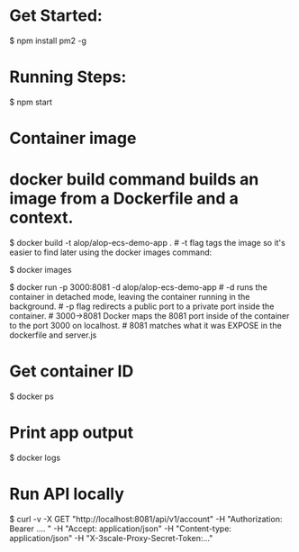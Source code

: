 # Get Started:

$ npm install pm2 -g

# Running Steps:
$ npm start


# Container image
# docker build command builds an image from a Dockerfile and a context. 
$ docker build -t alop/alop-ecs-demo-app .
	# -t flag tags the image so it's easier to find later using the docker images command:

$ docker images

$ docker run -p 3000:8081 -d alop/alop-ecs-demo-app
	# -d runs the container in detached mode, leaving the container running in the background.
	# -p flag redirects a public port to a private port inside the container.
	# 3000->8081 Docker maps the 8081 port inside of the container to the port 3000 on localhost.
	# 8081 matches what it was EXPOSE in the dockerfile and server.js

# Get container ID
$ docker ps

# Print app output
$ docker logs <container id>

# Run API locally
$ curl -v -X GET "http://localhost:8081/api/v1/account" -H "Authorization: Bearer .... " -H "Accept: application/json" -H "Content-type: application/json" -H "X-3scale-Proxy-Secret-Token:..."